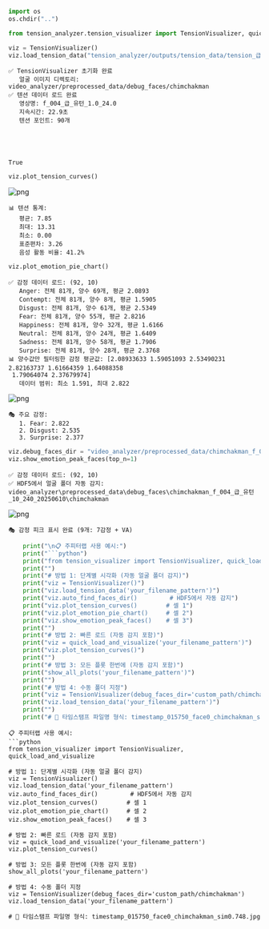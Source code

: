 ```python
import os
os.chdir("..")
```


```python
from tension_analyzer.tension_visualizer import TensionVisualizer, quick_load_and_visualize 

```


```python
viz = TensionVisualizer()
viz.load_tension_data("tension_analyzer/outputs/tension_data/tension_급_유턴_20250610_155915.json")
```

    ✅ TensionVisualizer 초기화 완료
       얼굴 이미지 디렉토리: video_analyzer/preprocessed_data/debug_faces/chimchakman
    ✅ 텐션 데이터 로드 완료
       영상명: f_004_급_유턴_1.0_24.0
       지속시간: 22.9초
       텐션 포인트: 90개
    




    True




```python
viz.plot_tension_curves()
```


    
![png](tension_viz_files/tension_viz_3_0.png)
    


    
    📊 텐션 통계:
       평균: 7.85
       최대: 13.31
       최소: 0.00
       표준편차: 3.26
       음성 활동 비율: 41.2%
    


```python
viz.plot_emotion_pie_chart()

```

    ✅ 감정 데이터 로드: (92, 10)
       Anger: 전체 81개, 양수 69개, 평균 2.0893
       Contempt: 전체 81개, 양수 8개, 평균 1.5905
       Disgust: 전체 81개, 양수 61개, 평균 2.5349
       Fear: 전체 81개, 양수 55개, 평균 2.8216
       Happiness: 전체 81개, 양수 32개, 평균 1.6166
       Neutral: 전체 81개, 양수 24개, 평균 1.6409
       Sadness: 전체 81개, 양수 58개, 평균 1.7906
       Surprise: 전체 81개, 양수 28개, 평균 2.3768
    📊 양수값만 필터링한 감정 평균값: [2.08933633 1.59051093 2.53490231 2.82163737 1.61664359 1.64088358
     1.79064074 2.37679974]
       데이터 범위: 최소 1.591, 최대 2.822
    


    
![png](tension_viz_files/tension_viz_4_1.png)
    


    
    🎭 주요 감정:
       1. Fear: 2.822
       2. Disgust: 2.535
       3. Surprise: 2.377
    


```python
viz.debug_faces_dir = "video_analyzer/preprocessed_data/chimchakman_f_004_급_유턴_10_240_20250610/chimchakman"
viz.show_emotion_peak_faces(top_n=1)
```

    ✅ 감정 데이터 로드: (92, 10)
    ✅ HDF5에서 얼굴 폴더 자동 감지: video_analyzer\preprocessed_data\debug_faces\chimchakman_f_004_급_유턴_10_240_20250610\chimchakman
    


    
![png](tension_viz_files/tension_viz_5_1.png)
    


    🎭 감정 피크 표시 완료 (9개: 7감정 + VA)
    


```python
    print("\n📋 주피터랩 사용 예시:")
    print("```python")
    print("from tension_visualizer import TensionVisualizer, quick_load_and_visualize")
    print("")
    print("# 방법 1: 단계별 시각화 (자동 얼굴 폴더 감지)")
    print("viz = TensionVisualizer()")
    print("viz.load_tension_data('your_filename_pattern')")
    print("viz.auto_find_faces_dir()         # HDF5에서 자동 감지")
    print("viz.plot_tension_curves()        # 셀 1")
    print("viz.plot_emotion_pie_chart()     # 셀 2")
    print("viz.show_emotion_peak_faces()    # 셀 3")
    print("")
    print("# 방법 2: 빠른 로드 (자동 감지 포함)")
    print("viz = quick_load_and_visualize('your_filename_pattern')")
    print("viz.plot_tension_curves()")
    print("")
    print("# 방법 3: 모든 플롯 한번에 (자동 감지 포함)")
    print("show_all_plots('your_filename_pattern')")
    print("")
    print("# 방법 4: 수동 폴더 지정")
    print("viz = TensionVisualizer(debug_faces_dir='custom_path/chimchakman')")
    print("viz.load_tension_data('your_filename_pattern')")
    print("")
    print("# 📁 타임스탬프 파일명 형식: timestamp_015750_face0_chimchakman_sim0.748.jpg")
```

    
    📋 주피터랩 사용 예시:
    ```python
    from tension_visualizer import TensionVisualizer, quick_load_and_visualize
    
    # 방법 1: 단계별 시각화 (자동 얼굴 폴더 감지)
    viz = TensionVisualizer()
    viz.load_tension_data('your_filename_pattern')
    viz.auto_find_faces_dir()         # HDF5에서 자동 감지
    viz.plot_tension_curves()        # 셀 1
    viz.plot_emotion_pie_chart()     # 셀 2
    viz.show_emotion_peak_faces()    # 셀 3
    
    # 방법 2: 빠른 로드 (자동 감지 포함)
    viz = quick_load_and_visualize('your_filename_pattern')
    viz.plot_tension_curves()
    
    # 방법 3: 모든 플롯 한번에 (자동 감지 포함)
    show_all_plots('your_filename_pattern')
    
    # 방법 4: 수동 폴더 지정
    viz = TensionVisualizer(debug_faces_dir='custom_path/chimchakman')
    viz.load_tension_data('your_filename_pattern')
    
    # 📁 타임스탬프 파일명 형식: timestamp_015750_face0_chimchakman_sim0.748.jpg
    


```python

```

